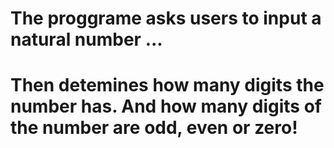 # The proggrame asks users to input a natural number ...
# Then detemines how many digits  the number has. And how many digits of the number are odd, even or zero!
